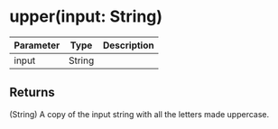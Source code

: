 # upper(input: String)

| Parameter | Type   | Description |
| --------- | ------ | ----------- |
| input     | String |             |

## Returns

(String) A copy of the input string with all the letters made uppercase.
